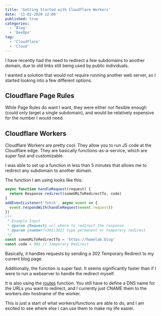 ```yaml
---
title: 'Getting Started with Cloudflare Workers'
date: '11-02-2020 12:00'
published: true
categories:
  - 'Blog'
  - 'DevOps'
tag:
  - 'Cloudflare'
  - 'Cloud'
---
```


I have recently had the need to redirect a few subdomains to another domain, due to old links still being used by public individuals.

I wanted a solution that would not require running another web server, so I started looking into a few different options.

## Cloudflare Page Rules

While Page Rules do want I want, they were either not flexible enough (could only target a single subdomain), and would be relatively expensive for the number I would need.

## Cloudflare Workers

Cloudflare Workers are pretty cool. They allow you to run JS code at the Cloudflare edge. They are basically functions-as-a-service, which are super fast and customizable.
  
I was able to set up a function in less than 5 minutes that allows me to redirect any subdomain to another domain.
  
The function I am using looks like this:
  
```js
async function handleRequest(request) {
  return Response.redirect(someURLToRedirectTo, code)
}
addEventListener('fetch', async event => {
  event.respondWith(handleRequest(event.request))
})
/**
 * Example Input
 * @param {Request} url where to redirect the response
 * @param {number?=301|302} type permanent or temporary redirect
 */
const someURLToRedirectTo = 'https://homelab.blog'
const code = 302 // Temporary Redirect
```

Basically, it handles requests by sending a 302 Temporary Redirect to my current blog page.

Additionally, the function is super fast. It seems significantly faster than if I were to run a webserver to handle the redirect myself.

It is also using the [routes](https://developers.cloudflare.com/workers/about/routes/) function. You still have to define a DNS name for the URLs you want to redirect, and I currently just CNAME them to the workers.dev hostname of the worker.

This is just a start of what workers/functions are able to do, and I am excited to see where else I can use them to make my life easier.